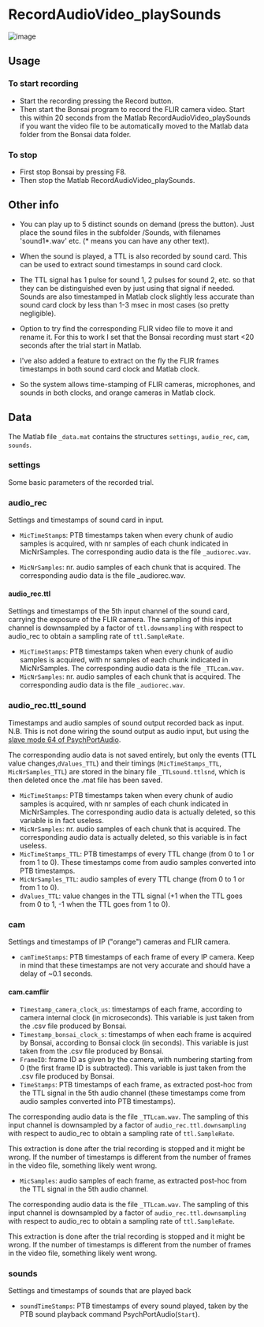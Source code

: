 # RecordAudioVideo_playSounds

![image](https://github.com/lachioma/RecordAudioVideo_playSounds/assets/29898879/ef75f14d-d441-4fc9-b1ca-32be7f5a0acf)

## Usage
### To start recording
* Start the recording pressing the Record button.
* Then start the Bonsai program to record the FLIR camera video. Start this within 20 seconds from the Matlab RecordAudioVideo_playSounds if you want the video file to be automatically moved to the Matlab data folder from the Bonsai data folder.
### To stop
* First stop Bonsai by pressing F8.
* Then stop the Matlab RecordAudioVideo_playSounds.

## Other info

* You can play up to 5 distinct sounds on demand (press the button). Just place the sound files in the subfolder /Sounds, with filenames 'sound1*.wav' etc. (* means you can have any other text).

* When the sound is played, a TTL is also recorded by sound card. This can be used to extract sound timestamps in sound card clock.

* The TTL signal has 1 pulse for sound 1, 2 pulses for sound 2, etc. so that they can be distinguished even by just using that signal if needed.
Sounds are also timestamped in Matlab clock slightly less accurate than sound card clock by less than 1-3 msec in most cases (so pretty negligible).

* Option to try find the corresponding FLIR video file to move it and rename it. For this to work I set that the Bonsai recording must start <20 seconds after the trial start in Matlab.
  
* I've also added a feature to extract on the fly the FLIR frames timestamps in both sound card clock and Matlab clock.
  
* So the system allows time-stamping of FLIR cameras, microphones, and sounds in both clocks, and orange cameras in Matlab clock.


## Data

The Matlab file `_data.mat` contains the structures `settings`, `audio_rec`, `cam`, `sounds`.

### settings

Some basic parameters of the recorded trial.

### audio_rec

Settings and timestamps of sound card in input.

* `MicTimeStamp`s: PTB timestamps taken when every chunk of audio samples is acquired, with nr samples of each chunk indicated in MicNrSamples. The corresponding audio data is the file `_audiorec.wav`. 

* `MicNrSamples`: nr. audio samples of each chunk that is acquired. The corresponding audio data is the file _audiorec.wav.


#### audio_rec.ttl

Settings and timestamps of the 5th input channel of the sound card, carrying the exposure of the FLIR camera.
The sampling of this input channel is downsampled by a factor of `ttl.downsampling` with respect to audio_rec to obtain a sampling rate of `ttl.SampleRate`.

* `MicTimeStamps`: PTB timestamps taken when every chunk of audio samples is acquired, with nr samples of each chunk indicated in MicNrSamples. The corresponding audio data is the file `_TTLcam.wav`. 
* `MicNrSamples`: nr. audio samples of each chunk that is acquired. The corresponding audio data is the file `_audiorec.wav`.


### audio_rec.ttl_sound

Timestamps and audio samples of sound output recorded back as input. N.B. This is not done wiring the sound output as audio input, but using the [slave mode 64 of PsychPortAudio](http://psychtoolbox.org/docs/PsychPortAudio-OpenSlave#:~:text=The%20slave%2Donly%20mode%20flag%2064).

The corresponding audio data is not saved entirely, but only the events (TTL value changes,`dValues_TTL`) and their timings (`MicTimeStamps_TTL`, `MicNrSamples_TTL`) are stored in the binary file `_TTLsound.ttlsnd`, which is then deleted once the .mat file has been saved.

* `MicTimeStamps`: PTB timestamps taken when every chunk of audio samples is acquired, with nr samples of each chunk indicated in MicNrSamples. The corresponding audio data is actually deleted, so this variable is in fact useless.
* `MicNrSamples`: nr. audio samples of each chunk that is acquired. The corresponding audio data is actually deleted, so this variable is in fact useless.
* `MicTimeStamps_TTL`: PTB timestamps of every TTL change (from 0 to 1 or from 1 to 0). These timestamps come from audio samples converted into PTB timestamps.
* `MicNrSamples_TTL`: audio samples of every TTL change (from 0 to 1 or from 1 to 0).
* `dValues_TTL`: value changes in the TTL signal (+1 when the TTL goes from 0 to 1, -1 when the TTL goes from 1 to 0).


### cam

Settings and timestamps of IP ("orange") cameras and FLIR camera.

* `camTimeStamps`: PTB timestamps of each frame of every IP camera. Keep in mind that these timestamps are not very accurate and should have a delay of ~0.1 seconds.

#### cam.camflir

* `Timestamp_camera_clock_us`: timestamps of each frame, according to camera internal clock (in microseconds). This variable is just taken from the .csv file produced by Bonsai.
* `Timestamp_bonsai_clock_s`: timestamps of when each frame is acquired by Bonsai, according to Bonsai clock (in seconds). This variable is just taken from the .csv file produced by Bonsai.
* `FrameID`: frame ID as given by the camera, with numbering starting from 0 (the first frame ID is subtracted). This variable is just taken from the .csv file produced by Bonsai.
* `TimeStamps`: PTB timestamps of each frame, as extracted post-hoc from the TTL signal in the 5th audio channel (these timestamps come from audio samples converted into PTB timestamps). 

The corresponding audio data is the file `_TTLcam.wav`. The sampling of this input channel is downsampled by a factor of `audio_rec.ttl.downsampling` with respect to audio_rec to obtain a sampling rate of `ttl.SampleRate`. 

This extraction is done after the trial recording is stopped and it might be wrong. If the number of timestamps is different from the number of frames in the video file, something likely went wrong.

* `MicSamples`: audio samples of each frame, as extracted post-hoc from the TTL signal in the 5th audio channel. 

The corresponding audio data is the file `_TTLcam.wav`. The sampling of this input channel is downsampled by a factor of `audio_rec.ttl.downsampling` with respect to audio_rec to obtain a sampling rate of `ttl.SampleRate`.

This extraction is done after the trial recording is stopped and it might be wrong. If the number of timestamps is different from the number of frames in the video file, something likely went wrong.


### sounds

Settings and timestamps of sounds that are played back
* `soundTimeStamps`: PTB timestamps of every sound played, taken by the PTB sound playback command PsychPortAudio(`Start`).
